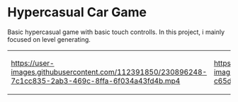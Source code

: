 # Hypercasual Car Game
 
Basic hypercasual game with basic touch controlls. In this project, i mainly focused on level generating.




<table width="100%">
<tr>
<td align="left" valign="top" width="50%">


https://user-images.githubusercontent.com/112391850/230896248-7c1cc835-2ab3-469c-8ffa-6f034a43fd4b.mp4


</td>
<td align="left" valign="top" width="50%">

 

https://user-images.githubusercontent.com/112391850/230896344-c65d24f2-519a-41bb-a732-4784e62a3a5c.mp4

</td>

<td align="left" valign="top" width="50%">

https://user-images.githubusercontent.com/112391850/230897025-6e2a1c49-e36c-4db3-ad97-ab1fdcbdb6e2.mp4

</td>

</tr>
</table>



